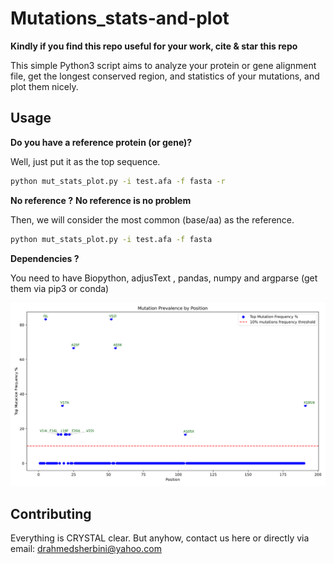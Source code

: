 # Mutations_stats-and-plot

**Kindly if you find this repo useful for your work, cite & star this repo**

This simple Python3 script aims to analyze your protein or gene alignment file, get the longest conserved region, and statistics of your mutations, and plot them nicely.

## Usage

**Do you have a reference protein (or gene)?**


Well, just put it as the top sequence.

```bash
python mut_stats_plot.py -i test.afa -f fasta -r

```
**No reference ?**
**No reference is no problem** 

Then, we will consider the most common (base/aa) as the reference.

```bash
python mut_stats_plot.py -i test.afa -f fasta 

```

**Dependencies ?** 

You need to have Biopython, adjusText , pandas, numpy and argparse (get them via pip3 or conda)

  ![alt text](https://github.com/AhmedElsherbini/Mutations_stats-and-plot/blob/main/mutations_per_position_atest.afa-1.png)


## Contributing
Everything is CRYSTAL clear. But anyhow, contact us here or directly via email: drahmedsherbini@yahoo.com

